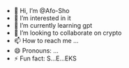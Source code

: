 - 👋 Hi, I’m @Afo-Sho
- 👀 I’m interested in it
- 🌱 I’m currently learning gpt
- 💞️ I’m looking to collaborate on crypto
- 📫 How to reach me ...
- 😄 Pronouns: ...
- ⚡ Fun fact: S...E...EKS

<!---
Afo-Sho/Afo-Sho is a ✨ special ✨ repository because its `README.md` (this file) appears on your GitHub profile.
You can click the Preview link to take a look at your changes.
--->
